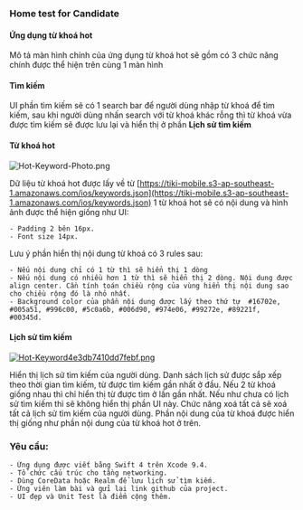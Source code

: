 ### Home test for Candidate

#### Ứng dụng từ khoá hot
Mô tả màn hình chính của ứng dụng từ khoá hot sẽ gồm có 3 chức năng chính được thể hiện trên cùng 1 màn hình
#### Tìm kiếm
UI phần tìm kiếm sẽ có 1 search bar để người dùng nhập từ khoá để tìm kiếm, sau khi người dùng nhấn search với từ khoá khác rỗng thì từ khoá vừa được tìm kiếm sẽ được lưu lại và hiển thị ở phần **Lịch sử tìm kiếm**
#### Từ khoá hot
![Hot-Keyword-Photo.png](http://sv1.upsieutoc.com/2018/08/12/Hot-Keyword-Photo.png)

Dữ liệu từ khoá hot được lấy về từ [https://tiki-mobile.s3-ap-southeast-1.amazonaws.com/ios/keywords.json](https://tiki-mobile.s3-ap-southeast-1.amazonaws.com/ios/keywords.json)
1 từ khoá hot sẽ có nội dung và hình ảnh được thể hiện giống như UI:

	- Padding 2 bên 16px.
	- Font size 14px.
Lưu ý phần hiển thị nội dung từ khoá có 3 rules sau:

	- Nếu nội dung chỉ có 1 từ thì sẽ hiển thị 1 dòng
	- Nếu nội dung có nhiều hơn 1 từ thì sẽ hiển thị 2 dòng. Nội dung được align center. Cần tính toán chiều rộng của vùng hiển thị nội dung sao cho chiều rộng đó là nhỏ nhất.
	- Background color của phần nội dung được lấy theo thứ tự  #16702e, #005a51, #996c00, #5c0a6b, #006d90, #974e06, #99272e, #89221f, #00345d.

#### Lịch sử tìm kiếm

[![Hot-Keyword4e3db7410dd7febf.png](http://sv1.upsieutoc.com/2018/08/12/Hot-Keyword4e3db7410dd7febf.png)](http://www.upsieutoc.com/image/4Vk3k0)

Hiển thị lịch sử tìm kiếm của người dùng. Danh sách lịch sử được sắp xếp theo thời gian tìm kiếm, từ được tìm kiếm gần nhất ở đầu. Nếu 2 từ khoá giống nhau thì chỉ hiển thị từ được tìm ở lần gần nhất.
Nếu như chưa có lịch sử tìm kiếm thì sẽ không hiển thị phần UI này. Chức năng xoá tất cả sẽ xoá tất cả lịch sử tìm kiếm của người dùng.
Phần nội dung của từ khoá được hiển thị giống như phần nội dung của từ khoá hot ở trên.


### Yêu cầu:

	- Ứng dụng được viết bằng Swift 4 trên Xcode 9.4.
	- Tổ chức cấu trúc cho tầng networking.
	- Dùng CoreData hoặc Realm để lưu lịch sử tìm kiếm.
	- Ứng viên làm bài và gửi lại link github của project.
	- UI đẹp và Unit Test là điểm cộng thêm.

